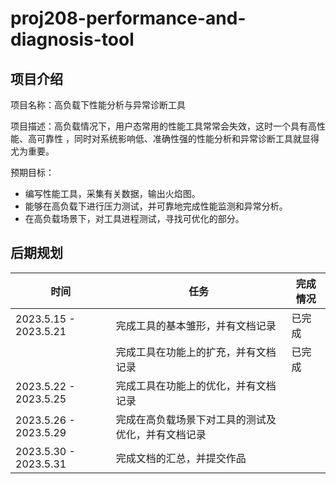 # proj208-performance-and-diagnosis-tool

## 项目介绍

项目名称：高负载下性能分析与异常诊断工具

项目描述：高负载情况下，用户态常用的性能工具常常会失效，这时一个具有高性能、高可靠性 ，同时对系统影响低、准确性强的性能分析和异常诊断工具就显得尤为重要。

预期目标：

- 编写性能工具，采集有关数据，输出火焰图。
- 能够在高负载下进行压力测试，并可靠地完成性能监测和异常分析。
- 在高负载场景下，对工具进程测试，寻找可优化的部分。

## 后期规划

| 时间                  | 任务                                               | 完成情况 |
| --------------------- | -------------------------------------------------- | -------- |
| 2023.5.15 - 2023.5.21 | 完成工具的基本雏形，并有文档记录                   | 已完成 |
|                       | 完成工具在功能上的扩充，并有文档记录               | 已完成 |
| 2023.5.22 - 2023.5.25 | 完成工具在功能上的优化，并有文档记录               |          |
| 2023.5.26 - 2023.5.29 | 完成在高负载场景下对工具的测试及优化，并有文档记录 |          |
| 2023.5.30 - 2023.5.31 | 完成文档的汇总，并提交作品                         |          |
